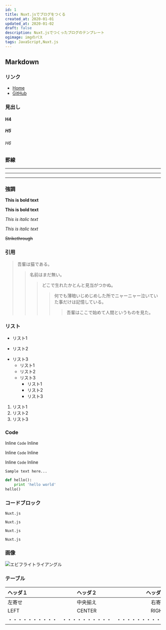 ```yaml
---
id: 1
title: Nuxt.jsでブログをつくる
created_at: 2020-01-01
updated_at: 2020-01-02
draft: false
description: Nuxt.jsでつくったブログのテンプレート
ogimage: imgのパス
tags: JavaScript,Nuxt.js
---
```


## Markdown

### リンク

- [Home](/)
- [GitHub](https://github.co.jp/)

### 見出し

#### H4
##### H5
###### H6

### 罫線

___

---

***

### 強調

**This is bold text**

__This is bold text__

*This is italic text*

_This is italic text_

~~Strikethrough~~

### 引用

> 吾輩は猫である。
>> 名前はまだ無い。
>>> どこで生れたかとんと見当がつかぬ。
>>>> 何でも薄暗いじめじめした所でニャーニャー泣いていた事だけは記憶している。
>>>>> 吾輩はここで始めて人間というものを見た。

### リスト

+ リスト1
- リスト2
* リスト3
  + リスト1
  - リスト2
  * リスト3
    + リスト1
    - リスト2
    * リスト3

1. リスト1
2. リスト2
3. リスト3

### Code

Inline `Code` Inline

Inline ``Code`` Inline

Inline ```Code``` Inline

```
Sample text here...
```

```python
def hello():
    print 'hello world'
hello()
```

### コードブロック

`Nuxt.js`

``Nuxt.js``

```Nuxt.js```

````Nuxt.js````

### 画像

![エビフライトライアングル](http://i.imgur.com/Jjwsc.jpg "サンプル")

### テーブル

|ヘッダ１|ヘッダ２|ヘッダ３|
|:---|:---:|---:|
|左寄せ|中央揃え|右寄せ|
|LEFT|CENTER|RIGHT|
|・・・・・・・・・・|・・・・・・・・・・|・・・・・・・・・・|
